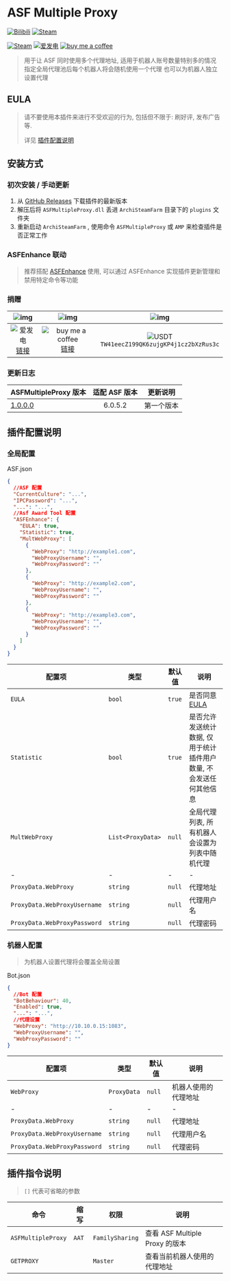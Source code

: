 # ASF Multiple Proxy

[![Bilibili](https://img.shields.io/badge/bilibili-Chr__-00A2D8.svg?logo=bilibili)](https://space.bilibili.com/5805394)
[![Steam](https://img.shields.io/badge/steam-Chr__-1B2838.svg?logo=steam)](https://steamcommunity.com/id/Chr_)

[![Steam](https://img.shields.io/badge/steam-donate-1B2838.svg?logo=steam)](https://steamcommunity.com/tradeoffer/new/?partner=221260487&token=xgqMgL-i)
[![爱发电][afdian_img]][afdian_link]
[![buy me a coffee][bmac_img]][bmac_link]

> 用于让 ASF 同时使用多个代理地址, 适用于机器人账号数量特别多的情况
> 指定全局代理池后每个机器人将会随机使用一个代理
> 也可以为机器人独立设置代理

## EULA

> 请不要使用本插件来进行不受欢迎的行为, 包括但不限于: 刷好评, 发布广告 等.
>
> 详见 [插件配置说明](#插件配置说明)

## 安装方式

### 初次安装 / 手动更新

1. 从 [GitHub Releases](https://github.com/chr233/ASFMultipleProxy/releases) 下载插件的最新版本
2. 解压后将 `ASFMultipleProxy.dll` 丢进 `ArchiSteamFarm` 目录下的 `plugins` 文件夹
3. 重新启动 `ArchiSteamFarm` , 使用命令 `ASFMultipleProxy` 或 `AMP` 来检查插件是否正常工作

### ASFEnhance 联动

> 推荐搭配 [ASFEnhance](https://github.com/chr233/ASFEnhance) 使用, 可以通过 ASFEnhance 实现插件更新管理和禁用特定命令等功能

### 捐赠

|               ![img][afdian_qr]                |                   ![img][bmac_qr]                   |                       ![img][usdt_qr]                       |
| :--------------------------------------------: | :-------------------------------------------------: | :---------------------------------------------------------: |
| ![爱发电][afdian_img] <br> [链接][afdian_link] | ![buy me a coffee][bmac_img] <br> [链接][bmac_link] | ![USDT][usdt_img] <br> `TW41eecZ199QK6zujgKP4j1cz2bXzRus3c` |

[afdian_qr]: https://raw.chrxw.com/chr233/master/afadian_qr.png
[afdian_img]: https://img.shields.io/badge/爱发电-@chr__-ea4aaa.svg?logo=github-sponsors
[afdian_link]: https://afdian.net/@chr233
[bmac_qr]: https://raw.chrxw.com/chr233/master/bmc_qr.png
[bmac_img]: https://img.shields.io/badge/buy%20me%20a%20coffee-@chr233-yellow?logo=buymeacoffee
[bmac_link]: https://www.buymeacoffee.com/chr233
[usdt_qr]: https://raw.chrxw.com/chr233/master/usdt_qr.png
[usdt_img]: https://img.shields.io/badge/USDT-TRC20-2354e6.svg?logo=bitcoin

### 更新日志

| ASFMultipleProxy 版本                                                      | 适配 ASF 版本 | 更新说明   |
| -------------------------------------------------------------------------- | :-----------: | ---------- |
| [1.0.0.0](https://github.com/chr233/ASFMultipleProxy/releases/tag/1.0.0.0) |    6.0.5.2    | 第一个版本 |

## 插件配置说明

### 全局配置

ASF.json

```json
{
  //ASF 配置
  "CurrentCulture": "...",
  "IPCPassword": "...",
  "...": "...",
  //Asf Award Tool 配置
  "ASFEnhance": {
    "EULA": true,
    "Statistic": true,
    "MultWebProxy": [
      {
        "WebProxy": "http://example1.com",
        "WebProxyUsername": "",
        "WebProxyPassword": ""
      },
      {
        "WebProxy": "http://example2.com",
        "WebProxyUsername": "",
        "WebProxyPassword": ""
      },
      {
        "WebProxy": "http://example3.com",
        "WebProxyUsername": "",
        "WebProxyPassword": ""
      }
    ]
  }
}
```

| 配置项                       | 类型              | 默认值 | 说明                                                               |
| ---------------------------- | ----------------- | ------ | ------------------------------------------------------------------ |
| `EULA`                       | `bool`            | `true` | 是否同意 [EULA](#eula)                                             |
| `Statistic`                  | `bool`            | `true` | 是否允许发送统计数据, 仅用于统计插件用户数量, 不会发送任何其他信息 |
| `MultWebProxy`               | `List<ProxyData>` | `null` | 全局代理列表, 所有机器人会设置为列表中随机代理                     |
| -                            | -                 | -      | -                                                                  |
| `ProxyData.WebProxy`         | `string`          | `null` | 代理地址                                                           |
| `ProxyData.WebProxyUsername` | `string`          | `null` | 代理用户名                                                         |
| `ProxyData.WebProxyPassword` | `string`          | `null` | 代理密码                                                           |

### 机器人配置

> 为机器人设置代理将会覆盖全局设置

Bot.json

```json
{
  //Bot 配置
  "BotBehaviour": 40,
  "Enabled": true,
  "...": "...",
  //代理设置
  "WebProxy": "http://10.10.0.15:1083",
  "WebProxyUsername": "",
  "WebProxyPassword": ""
}
```

| 配置项                       | 类型        | 默认值 | 说明                 |
| ---------------------------- | ----------- | ------ | -------------------- |
| `WebProxy`                   | `ProxyData` | `null` | 机器人使用的代理地址 |
| -                            | -           | -      | -                    |
| `ProxyData.WebProxy`         | `string`    | `null` | 代理地址             |
| `ProxyData.WebProxyUsername` | `string`    | `null` | 代理用户名           |
| `ProxyData.WebProxyPassword` | `string`    | `null` | 代理密码             |

## 插件指令说明

> `[]` 代表可省略的参数

| 命令               | 缩写  | 权限            | 说明                           |
| ------------------ | ----- | --------------- | ------------------------------ |
| `ASFMultipleProxy` | `AAT` | `FamilySharing` | 查看 ASF Multiple Proxy 的版本 |
| `GETPROXY`         |       | `Master`        | 查看当前机器人使用的代理地址   |
